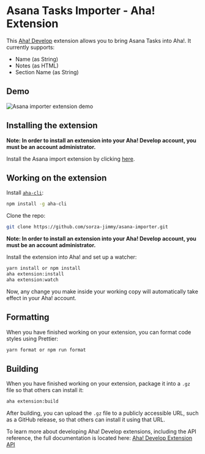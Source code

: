 # Asana Tasks Importer - Aha! Extension
  
This [Aha! Develop](https://www.aha.io/develop/overview) extension allows you to bring Asana Tasks into Aha!. It currently supports:

- Name (as String)
- Notes (as HTML)
- Section Name (as String)

## Demo

![Asana importer extension demo](asana-demo.gif)

## Installing the extension

**Note: In order to install an extension into your Aha! Develop account, you must be an account administrator.**

Install the Asana import extension by clicking [here](https://secure.aha.io/settings/account/extensions/install?url=https%3A%2F%2Fsecure.aha.io%2Fextensions%2Faha-develop.asana-import.gz).

## Working on the extension

Install [`aha-cli`](https://github.com/aha-app/aha-cli):

```sh
npm install -g aha-cli
```

Clone the repo:

```sh
git clone https://github.com/sorza-jimmy/asana-importer.git
```

**Note: In order to install an extension into your Aha! Develop account, you must be an account administrator.**

Install the extension into Aha! and set up a watcher:

```sh
yarn install or npm install
aha extension:install
aha extension:watch
```

Now, any change you make inside your working copy will automatically take effect in your Aha! account.

## Formatting

When you have finished working on your extension, you can format code styles using Prettier:

```sh
yarn format or npm run format
```

## Building

When you have finished working on your extension, package it into a `.gz` file so that others can install it:

```sh
aha extension:build
```

After building, you can upload the `.gz` file to a publicly accessible URL, such as a GitHub release, so that others can install it using that URL.

To learn more about developing Aha! Develop extensions, including the API reference, the full documentation is located here: [Aha! Develop Extension API](https://www.aha.io/support/develop/extensions)
